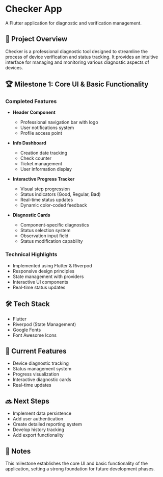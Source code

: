 # Checker App

A Flutter application for diagnostic and verification management.

## 🎯 Project Overview

Checker is a professional diagnostic tool designed to streamline the process of device verification and status tracking. It provides an intuitive interface for managing and monitoring various diagnostic aspects of devices.

## 🏆 Milestone 1: Core UI & Basic Functionality

### Completed Features
- **Header Component**
  - Professional navigation bar with logo
  - User notifications system
  - Profile access point

- **Info Dashboard**
  - Creation date tracking
  - Check counter
  - Ticket management
  - User information display

- **Interactive Progress Tracker**
  - Visual step progression
  - Status indicators (Good, Regular, Bad)
  - Real-time status updates
  - Dynamic color-coded feedback

- **Diagnostic Cards**
  - Component-specific diagnostics
  - Status selection system
  - Observation input field
  - Status modification capability

### Technical Highlights
- Implemented using Flutter & Riverpod
- Responsive design principles
- State management with providers
- Interactive UI components
- Real-time status updates

## 🛠 Tech Stack
- Flutter
- Riverpod (State Management)
- Google Fonts
- Font Awesome Icons

## 📱 Current Features
- Device diagnostic tracking
- Status management system
- Progress visualization
- Interactive diagnostic cards
- Real-time updates

## 🔜 Next Steps
- Implement data persistence
- Add user authentication
- Create detailed reporting system
- Develop history tracking
- Add export functionality

## 📝 Notes
This milestone establishes the core UI and basic functionality of the application, setting a strong foundation for future development phases.
